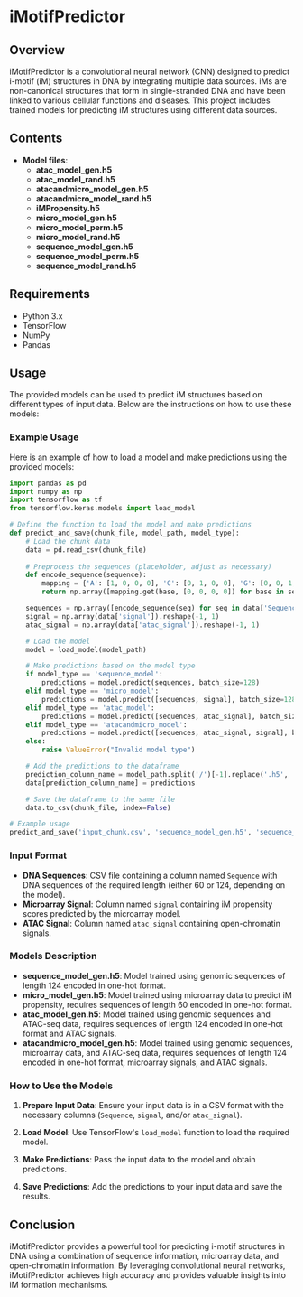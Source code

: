 # iMotifPredictor

## Overview

iMotifPredictor is a convolutional neural network (CNN) designed to predict i-motif (iM) structures in DNA by integrating multiple data sources. iMs are non-canonical structures that form in single-stranded DNA and have been linked to various cellular functions and diseases. This project includes trained models for predicting iM structures using different data sources.

## Contents

- **Model files**:
  - **atac_model_gen.h5**
  - **atac_model_rand.h5**
  - **atacandmicro_model_gen.h5**
  - **atacandmicro_model_rand.h5**
  - **iMPropensity.h5**
  - **micro_model_gen.h5**
  - **micro_model_perm.h5**
  - **micro_model_rand.h5**
  - **sequence_model_gen.h5**
  - **sequence_model_perm.h5**
  - **sequence_model_rand.h5**

## Requirements

- Python 3.x
- TensorFlow
- NumPy
- Pandas

## Usage

The provided models can be used to predict iM structures based on different types of input data. Below are the instructions on how to use these models:

### Example Usage

Here is an example of how to load a model and make predictions using the provided models:

```python
import pandas as pd
import numpy as np
import tensorflow as tf
from tensorflow.keras.models import load_model

# Define the function to load the model and make predictions
def predict_and_save(chunk_file, model_path, model_type):
    # Load the chunk data
    data = pd.read_csv(chunk_file)
    
    # Preprocess the sequences (placeholder, adjust as necessary)
    def encode_sequence(sequence):
        mapping = {'A': [1, 0, 0, 0], 'C': [0, 1, 0, 0], 'G': [0, 0, 1, 0], 'T': [0, 0, 0, 1], 'N': [0, 0, 0, 0]}
        return np.array([mapping.get(base, [0, 0, 0, 0]) for base in sequence], dtype=np.int8)

    sequences = np.array([encode_sequence(seq) for seq in data['Sequence']])
    signal = np.array(data['signal']).reshape(-1, 1)
    atac_signal = np.array(data['atac_signal']).reshape(-1, 1)

    # Load the model
    model = load_model(model_path)

    # Make predictions based on the model type
    if model_type == 'sequence_model':
        predictions = model.predict(sequences, batch_size=128)
    elif model_type == 'micro_model':
        predictions = model.predict([sequences, signal], batch_size=128)
    elif model_type == 'atac_model':
        predictions = model.predict([sequences, atac_signal], batch_size=128)
    elif model_type == 'atacandmicro_model':
        predictions = model.predict([sequences, atac_signal, signal], batch_size=128)
    else:
        raise ValueError("Invalid model type")

    # Add the predictions to the dataframe
    prediction_column_name = model_path.split('/')[-1].replace('.h5', '')
    data[prediction_column_name] = predictions

    # Save the dataframe to the same file
    data.to_csv(chunk_file, index=False)

# Example usage
predict_and_save('input_chunk.csv', 'sequence_model_gen.h5', 'sequence_model')
```

### Input Format

- **DNA Sequences**: CSV file containing a column named `Sequence` with DNA sequences of the required length (either 60 or 124, depending on the model).
- **Microarray Signal**: Column named `signal` containing iM propensity scores predicted by the microarray model.
- **ATAC Signal**: Column named `atac_signal` containing open-chromatin signals.

### Models Description

- **sequence_model_gen.h5**: Model trained using genomic sequences of length 124 encoded in one-hot format.
- **micro_model_gen.h5**: Model trained using microarray data to predict iM propensity, requires sequences of length 60 encoded in one-hot format.
- **atac_model_gen.h5**: Model trained using genomic sequences and ATAC-seq data, requires sequences of length 124 encoded in one-hot format and ATAC signals.
- **atacandmicro_model_gen.h5**: Model trained using genomic sequences, microarray data, and ATAC-seq data, requires sequences of length 124 encoded in one-hot format, microarray signals, and ATAC signals.

### How to Use the Models

1. **Prepare Input Data**: Ensure your input data is in a CSV format with the necessary columns (`Sequence`, `signal`, and/or `atac_signal`).

2. **Load Model**: Use TensorFlow's `load_model` function to load the required model.

3. **Make Predictions**: Pass the input data to the model and obtain predictions.

4. **Save Predictions**: Add the predictions to your input data and save the results.

## Conclusion

iMotifPredictor provides a powerful tool for predicting i-motif structures in DNA using a combination of sequence information, microarray data, and open-chromatin information. By leveraging convolutional neural networks, iMotifPredictor achieves high accuracy and provides valuable insights into iM formation mechanisms.


